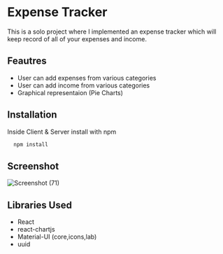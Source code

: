 # Expense Tracker

This is a solo project where I implemented an expense tracker which will keep record of all of your expenses and income.

## Feautres
- User can add expenses from various categories
- User can add income from various categories
- Graphical representaion (Pie Charts)

## Installation

Inside Client & Server install with npm

```bash
  npm install
```

## Screenshot

![Screenshot (71)](https://user-images.githubusercontent.com/23113177/126672883-f2aadcd2-f8d9-4904-99f2-b83c30c98ec2.png)


## Libraries Used
- React
- react-chartjs
- Material-UI (core,icons,lab)
- uuid
